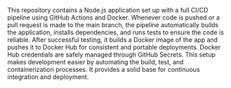 This repository contains a Node.js application set up with a full CI/CD pipeline using GitHub Actions and Docker. Whenever code is pushed or a pull request is made to the main branch, the pipeline automatically builds the application, installs dependencies, and runs tests to ensure the code is reliable. After successful testing, it builds a Docker image of the app and pushes it to Docker Hub for consistent and portable deployments. Docker Hub credentials are safely managed through GitHub Secrets. This setup makes development easier by automating the build, test, and containerization processes. It provides a solid base for continuous integration and deployment.

